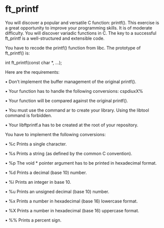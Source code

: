 # ft_printf

You will discover a popular and versatile C function: printf(). This exercise is a great opportunity to improve your programming skills. It is of moderate difficulty.
You will discover variadic functions in C. The key to a successful ft_printf is a well-structured and extensible code.

You have to recode the printf() function from libc. The prototype of ft_printf() is:

int ft_printf(const char *, ...);

Here are the requirements:

• Don’t implement the buffer management of the original printf().

• Your function has to handle the following conversions: cspdiuxX%

• Your function will be compared against the original printf().

• You must use the command ar to create your library. Using the libtool command is forbidden.

• Your libftprintf.a has to be created at the root of your repository.

You have to implement the following conversions:

• %c Prints a single character.

• %s Prints a string (as defined by the common C convention).

• %p The void * pointer argument has to be printed in hexadecimal format.

• %d Prints a decimal (base 10) number.

• %i Prints an integer in base 10.

• %u Prints an unsigned decimal (base 10) number.

• %x Prints a number in hexadecimal (base 16) lowercase format.

• %X Prints a number in hexadecimal (base 16) uppercase format.

• %% Prints a percent sign.
